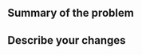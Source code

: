 ## Summary of the problem
<!-- Why these changes are being made? What problem does it solve? Link any related issues to provide more details. -->



## Describe your changes
<!-- Explain your thought process to the solution and provide a quick summary of the changes. -->



<!-- If there are any visual changes, please attach images, videos, or gifs. -->

